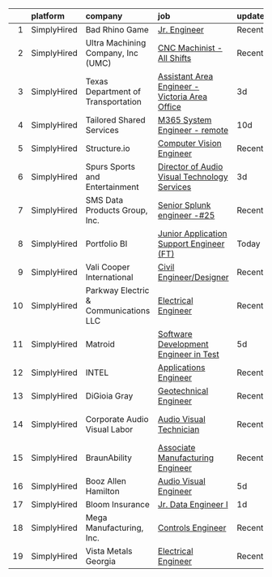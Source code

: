 

|    | platform    | company                               | job                                                                                                                                                        | update_time   | location                     |
|---:|:------------|:--------------------------------------|:-----------------------------------------------------------------------------------------------------------------------------------------------------------|:--------------|:-----------------------------|
|  1 | SimplyHired | Bad Rhino Game                        | [Jr. Engineer](https://www.simplyhired.com/job/ZqbhgwE955sTYP7hgYWABOr3SZ1uEM2M8UFAlbR06gWoQu34FnqJZA?q=visual+engineer)                                   | Recently      | Remote                       |
|  2 | SimplyHired | Ultra Machining Company, Inc (UMC)    | [CNC Machinist - All Shifts](https://www.simplyhired.com/job/DqFjFdTc6KkAQAcTwRo9sNfXY_0A2butm16xaH84wNfqGhraa1oh8A?q=visual+engineer)                     | Recently      | Monticello, MN               |
|  3 | SimplyHired | Texas Department of Transportation    | [Assistant Area Engineer - Victoria Area Office](https://www.simplyhired.com/job/ySNDw4ZZas-slHx0DcKsohz9VviyRrnxIKnfWT1Hf30ri453NGgD0Q?q=visual+engineer) | 3d            | Victoria, TX +2 locations    |
|  4 | SimplyHired | Tailored Shared Services              | [M365 System Engineer - remote](https://www.simplyhired.com/job/ZmNjo0LeLuInXVUjzG0oLeCmUbjjD9hbCtVDtFgkTz1MvxH_ZGyVCA?q=visual+engineer)                  | 10d           | Remote                       |
|  5 | SimplyHired | Structure.io                          | [Computer Vision Engineer](https://www.simplyhired.com/job/Wl9TxZve1zP4itF2dO6CZtsY0ZN5MDCBJ_jKLrr_zb2Qr3P5LP2CDg?q=visual+engineer)                       | Recently      | Boulder, CO                  |
|  6 | SimplyHired | Spurs Sports and Entertainment        | [Director of Audio Visual Technology Services](https://www.simplyhired.com/job/AxvrAJEGmmr4ei_S7vuRKPsgHdLmRuLMRDchTuqRpSylhYEsHbn9xA?q=visual+engineer)   | 3d            | San Antonio, TX              |
|  7 | SimplyHired | SMS Data Products Group, Inc.         | [Senior Splunk engineer -#25](https://www.simplyhired.com/job/sx7NMuqms34xZNXpNhR7o_T_Zogn5d3TSFg5mvixF5C9hYK6Q9VJZA?q=visual+engineer)                    | Recently      | Montgomery, AL               |
|  8 | SimplyHired | Portfolio BI                          | [Junior Application Support Engineer (FT)](https://www.simplyhired.com/job/eEVW5-65UieOPKernaXvJeeKW3_19ajK5QePzf1Hzpz8SPUWu6ScKw?q=visual+engineer)       | Today         | Remote                       |
|  9 | SimplyHired | Vali Cooper International             | [Civil Engineer/Designer](https://www.simplyhired.com/job/kiLveJ_78OG_yOmTXP6X7ZT1NADX3xC7jLb0oSeqdZxwU-AxChArMw?q=visual+engineer)                        | Recently      | New Orleans, LA              |
| 10 | SimplyHired | Parkway Electric & Communications LLC | [Electrical Engineer](https://www.simplyhired.com/job/USKrkUPffAtlJQ8ie9ZRYx_3HZhBSMvg5QsoWenX0kv1iKFJrGvTnA?q=visual+engineer)                            | Recently      | Holland, MI                  |
| 11 | SimplyHired | Matroid                               | [Software Development Engineer in Test](https://www.simplyhired.com/job/shz-IxAPVCwuYJzjZwgsOjAwfIrkkHXIJBvh3XHTZiVnlM3DVO6jww?q=visual+engineer)          | 5d            | Palo Alto, CA                |
| 12 | SimplyHired | INTEL                                 | [Applications Engineer](https://www.simplyhired.com/job/nF6p5iIOkl06CpZ3nxKDtSRvR0d1wLG1To5JDW6JTDhybkFxI7beKg?q=visual+engineer)                          | Recently      | Remote +4 locations          |
| 13 | SimplyHired | DiGioia Gray                          | [Geotechnical Engineer](https://www.simplyhired.com/job/0ULkxwt6RlJIgUkOm0erK33Df9ZYCMYjgFPK0V5jBjivjum255AonQ?q=visual+engineer)                          | Recently      | Gilbert, AZ                  |
| 14 | SimplyHired | Corporate Audio Visual Labor          | [Audio Visual Technician](https://www.simplyhired.com/job/GM4bw4sCWtD_iZ_YLKh-uWPHQe_aKFtVe34CtftC7T4bxZ6al7hPEg?q=visual+engineer)                        | Recently      | San Antonio, TX +2 locations |
| 15 | SimplyHired | BraunAbility                          | [Associate Manufacturing Engineer](https://www.simplyhired.com/job/7ZDAG31KwDuJvtALSqKVR16Y_iyqse9OhqwDNTf3l489kIdTmb51MQ?q=visual+engineer)               | Recently      | Winamac, IN                  |
| 16 | SimplyHired | Booz Allen Hamilton                   | [Audio Visual Engineer](https://www.simplyhired.com/job/bZpMMylCm3Pkn_zySDMY7EA0ceVNTjdI3W3Ia0GnreRbzrhTuhrPQQ?q=visual+engineer)                          | 5d            | Washington, DC               |
| 17 | SimplyHired | Bloom Insurance                       | [Jr. Data Engineer I](https://www.simplyhired.com/job/jaCSyImp0HgnC8zMR7ZMiK5CBh-wNeSrAQsUsKN5L1TwEBXmj9v5kQ?q=visual+engineer)                            | 1d            | Remote                       |
| 18 | SimplyHired | Mega Manufacturing, Inc.              | [Controls Engineer](https://www.simplyhired.com/job/A-PuLvSL_MSX4LQRH98oIWQQrXj2TQ7eGS_jFvpYgV-Fy8o4GRfiNw?q=visual+engineer)                              | Recently      | Rockford, IL                 |
| 19 | SimplyHired | Vista Metals Georgia                  | [Electrical Engineer](https://www.simplyhired.com/job/MQRIfDarrGRKT9q4NnIcI1CegcN7EW1CvYfd7u1JnC1A8FGbSV4fMw?q=visual+engineer)                            | Recently      | Adairsville, GA              |